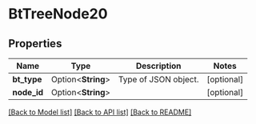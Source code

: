 # BtTreeNode20

## Properties

Name | Type | Description | Notes
------------ | ------------- | ------------- | -------------
**bt_type** | Option<**String**> | Type of JSON object. | [optional]
**node_id** | Option<**String**> |  | [optional]

[[Back to Model list]](../README.md#documentation-for-models) [[Back to API list]](../README.md#documentation-for-api-endpoints) [[Back to README]](../README.md)



